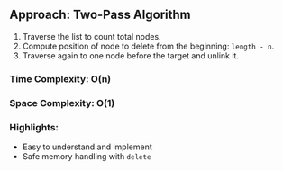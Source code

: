 ## Approach: Two-Pass Algorithm

1. Traverse the list to count total nodes.
2. Compute position of node to delete from the beginning: `length - n`.
3. Traverse again to one node before the target and unlink it.

### Time Complexity: O(n)  
### Space Complexity: O(1)

### Highlights:
- Easy to understand and implement
- Safe memory handling with `delete`
